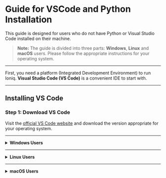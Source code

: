 # Guide for VSCode and Python Installation

This guide is designed for users who do not have Python or Visual Studio Code installed on their machine.

> **Note:** The guide is divided into three parts: **Windows**, **Linux** and **macOS** users. Please follow the appropriate instructions for your operating system.

---

First, you need a platform (Integrated Development Environment) to run Ioniq. **Visual Studio Code (VS Code)** is a convenient IDE to start with.

---

## Installing VS Code

### Step 1: Download VS Code

Visit the [official VS Code website](https://code.visualstudio.com/) and download the version appropriate for your operating system.

---

<details>
<summary><strong>Windows Users</strong></summary>

### 1. Install VS Code

- Go to the [VS Code website](https://code.visualstudio.com/), download the installer, and run it.

### 2. Install Required Extensions

A few package requirements include C++ extensions and compilers.

- Open VS Code.
- Click the **Extensions** icon on the left sidebar.
- Find and install the extension shown below:

![](../images/windows_extent.png)

### 3. Install Compilers (Build Tools)

- Visit the [Visual Studio Downloads](https://visualstudio.microsoft.com/downloads/) page.
- Scroll down to **All Downloads** > **Tools for Visual Studio**.
- Download **Build Tools for Visual Studio 2022**.

![](../images/windows_build_tool.png)

- This will launch the Visual Studio Installer.
- In the dialog, check the **Desktop development with C++** workload and click **Install**.

![](../images/windows_compiler.png)
### 4. Install Python

- Visit [Python Downloads for Windows](https://www.python.org/downloads/windows/).
- Choose a version between **3.10 and 3.12**.
- Run the installer.
- On the first screen, **check the box for "Add Python to PATH"**.
- Click **Install Now**.

![](../images/install_python_windows.png)

</details>

---

<details>
<summary><strong>Linux Users</strong></summary>

### 1. Download and Install VS Code

- Go to the [VS Code download page](https://code.visualstudio.com/download).
- Download the `.deb` package.

### 2. Open a Terminal

You can search for "shell" or use the shortcut `Ctrl + Alt + T`.

Check your current location:

```bash
pwd
```

Navigate to the Downloads folder (or wherever you saved the `.deb` file):

```bash
cd <DIRECTORY_NAME>
```

List files to confirm:

```bash
ls
```

Install VS Code:

```bash
sudo dpkg -i code_1.XXX.deb
```

> Replace `code_1.XXX.deb` with the actual filename.

### 3. Install Python

- Visit the [Python Downloads page](https://www.python.org/downloads/).
- Download a version between **3.10 and 3.12**.
- Use your package manager or install from source.

For Ubuntu-based systems:

```bash
sudo apt update
sudo apt install python3.XX 
```
> Replace `XX` with a version here

</details>

---

<details>
<summary><strong>macOS Users</strong></summary>

### 1. Install VS Code

- Download VS Code for Mac from [here](https://code.visualstudio.com/Download).
- Open your browser’s download list and find the installer.
- If it's a `.zip` archive, extract the contents by double-clicking.
- Drag `Visual Studio Code.app` into your **Applications** folder.
- Open VS Code from the Applications folder or Launchpad.

### 2. Install Python

- Visit the [Python Downloads page](https://www.python.org/downloads/).
- Choose a version between **3.10 and 3.12**.
- Double-click the downloaded `.pkg` file to launch the installer.
- Follow the on-screen steps. The default settings are usually sufficient.
- You may be asked to enter your Mac password during installation.

</details>


